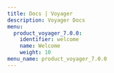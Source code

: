 ```yaml
---
title: Docs | Voyager
description: Voyager Docs
menu:
  product_voyager_7.0.0:
    identifier: welcome
    name: Welcome
    weight: 10
menu_name: product_voyager_7.0.0
---
```

